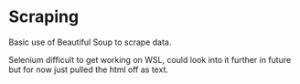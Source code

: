 # Scraping

Basic use of Beautiful Soup to scrape data.

Selenium difficult to get working on WSL, could look into it further in future but for now just pulled the html off as text.
